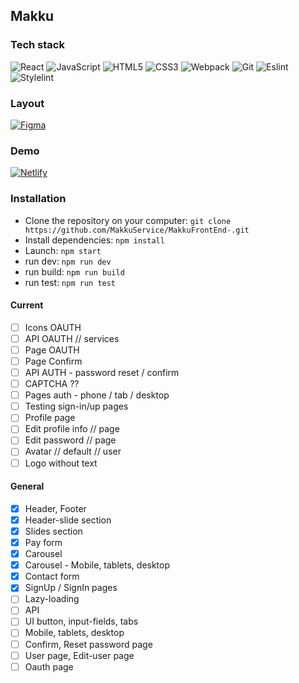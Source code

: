 ## Makku

### Tech stack
![React](https://img.shields.io/badge/-React-black?style=flat-square&logo=react)
![JavaScript](https://img.shields.io/badge/-JavaScript-black?style=flat-square&logo=javascript)
![HTML5](https://img.shields.io/badge/-HTML5-black?style=flat-square&logo=html5&logoColor=white)
![CSS3](https://img.shields.io/badge/-CSS3-black?style=flat-square&logo=css3)
![Webpack](https://img.shields.io/badge/-Webpack-black?style=flat-square&logo=webpack)
![Git](https://img.shields.io/badge/-Git-black?style=flat-square&logo=git)
![Eslint](https://img.shields.io/badge/-Eslint-black?style=flat-square&logo=eslint)
![Stylelint](https://img.shields.io/badge/-Stylelint-black?style=flat-square&logo=stylelint)

### Layout

[![Figma](https://img.shields.io/badge/-Figma-black?style=flat-square&logo=figma)](https://www.figma.com/file/K6vy2Ewmb2hSN9bxOFnNGk/makku?node-id=1%3A2&t=JR3orsm7mB3LZErE-0)

### Demo
[![Netlify](https://img.shields.io/badge/-Netlify-black?style=flat-square&logo=netlify)](https://stellar-custard-0d637a.netlify.app/)


### Installation

- Clone the repository on your computer: `git clone https://github.com/MakkuService/MakkuFrontEnd-.git`
- Install dependencies: `npm install`
- Launch: `npm start`
- run dev: `npm run dev`
- run build: `npm run build`
- run test: `npm run test`

#### Current 
- [ ] Icons OAUTH
- [ ] API OAUTH // services
- [ ] Page OAUTH
- [ ] Page Confirm
- [ ] API AUTH - password reset / confirm
- [ ] CAPTCHA ??
- [ ] Pages auth - phone / tab / desktop
- [ ] Testing sign-in/up pages
- [ ] Profile page
- [ ] Edit profile info // page
- [ ] Edit password // page
- [ ] Avatar // default // user 
- [ ] Logo without text

#### General
- [X] Header, Footer
- [X] Header-slide section
- [X] Slides section
- [X] Pay form
- [X] Carousel
- [X] Carousel - Mobile, tablets, desktop
- [X] Contact form
- [X] SignUp / SignIn pages 
- [ ] Lazy-loading
- [ ] API
- [ ] UI button, input-fields, tabs
- [ ] Mobile, tablets, desktop
- [ ] Confirm, Reset password page
- [ ] User page, Edit-user page
- [ ] Oauth page
